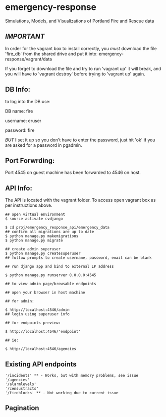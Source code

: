 # emergency-response
Simulations, Models, and Visualizations of Portland Fire and Rescue data

## _IMPORTANT_
In order for the vagrant box to install correctly, you _must_ download the file 'fire_db' from the shared
drive and put it into:
emergency-response/vagrant/data

If you forget to download the file and try to run 'vagrant up' it will break, and you will have to
'vagrant destroy' before trying to 'vagrant up' again.

## DB Info:
to log into the DB use:

DB name: fire

username: eruser

password: fire


_BUT_ I set it up so you don't have to enter the password, just hit 'ok' if you are asked for a
password in pgadmin.

## Port Forwrding:

Port 4545 on guest machine has been forwarded to 4546 on host.

## API Info:

The API is located with the vagrant folder. To access open vagrant box as per instructions above.

    ## open virtual environment
    $ source activate cvdjango

    $ cd proj/emergency_response_api/emergency_data
    ## confirm all migrations are up to date
    $ python manage.py makemigrations
    $ python manage.py migrate

    ## create admin superuser
    $ python manage.py createsuperuser
    ## follow prompts to create username, password, email can be blank

    ## run django app and bind to external IP address

    $ python manage.py runserver 0.0.0.0:4545

    ## to view admin page/browsable endpoints

    ## open your browser in host machine

    ## for admin:

    $ http://localhost:4546/admin
    ## login using superuser info

    ## for endpoints preview:

    $ http://localhost:4546/'endpoint'

    ## ie:

    $ http://localhost:4546/agencies

## Existing API endpoints

    '/incidents' ** - Works, but with memory problems, see issue
    '/agencies'
    '/alarmlevels'
    '/censustracts'
    '/fireblocks' ** - Not working due to current issue

## Pagination
